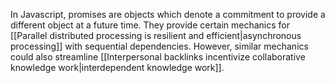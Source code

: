 ---
---

In Javascript, promises are objects which denote a commitment to provide a different object at a future time. They provide certain mechanics for [[Parallel distributed processing is resilient and efficient|asynchronous processing]] with sequential dependencies. However, similar mechanics could also streamline [[Interpersonal backlinks incentivize collaborative knowledge work|interdependent knowledge work]].